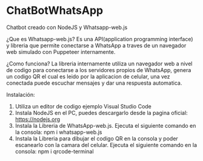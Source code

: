 # ChatBotWhatsApp

Chatbot creado con NodeJS y Whatsapp-web.js

¿Que es Whatsapp-web.js?
Es una API(application programming interface) y libreria que permite conectarse a WhatsApp a traves de un navegador web simulado con Puppeteer internamente.

¿Como funciona?
La libreria internamente utiliza un navegador web a nivel de codigo para conectarse a los servidores propios de WhatsApp, genera un codigo QR el cual es leido por la aplicacion de celular, una vez conectada puede escuchar mensajes y dar una respuesta automatica.

Instalación:
1. Utiliza un editor de codigo ejemplo Visual Studio Code
2. Instala NodeJS en el PC, puedes descargarlo desde la pagina oficial: https://nodejs.org
3. Instala la Libreria de WhatsApp-web.js. Ejecuta el siguiente comando en la consola: npm i whatsapp-web.js
4. Instala la Libreria para dibujar el codigo QR en la consola y poder escanearlo con la camara del celular. Ejecuta el siguiente comando en la consola: npm i qrcode-terminal
